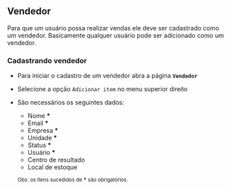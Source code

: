 ## Vendedor

Para que um usuário possa realizar vendas ele deve ser cadastrado como um vendedor.
Basicamente qualquer usuário pode ser adicionado como um vendedor.

### Cadastrando vendedor

- Para iniciar o cadastro de um vendedor abra a página **`Vendedor`**
- Selecione a opção `Adicionar item` no menu superior direito
- São necessários os seguintes dados:
  - Nome **\***
  - Email **\***
  - Empresa **\***
  - Unidade **\***
  - Status **\***
  - Usuário **\***
  - Centro de resultado
  - Local de estoque

  <sub>Obs: os itens sucedidos de **\*** são obrigatórios.</sub>
<br>